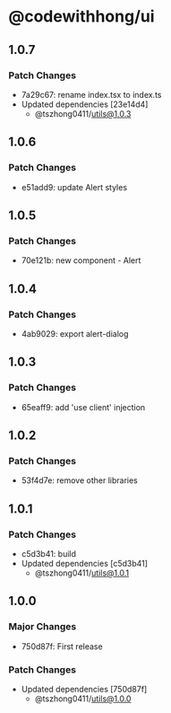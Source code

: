 # @codewithhong/ui

## 1.0.7

### Patch Changes

- 7a29c67: rename index.tsx to index.ts
- Updated dependencies [23e14d4]
  - @tszhong0411/utils@1.0.3

## 1.0.6

### Patch Changes

- e51add9: update Alert styles

## 1.0.5

### Patch Changes

- 70e121b: new component - Alert

## 1.0.4

### Patch Changes

- 4ab9029: export alert-dialog

## 1.0.3

### Patch Changes

- 65eaff9: add 'use client' injection

## 1.0.2

### Patch Changes

- 53f4d7e: remove other libraries

## 1.0.1

### Patch Changes

- c5d3b41: build
- Updated dependencies [c5d3b41]
  - @tszhong0411/utils@1.0.1

## 1.0.0

### Major Changes

- 750d87f: First release

### Patch Changes

- Updated dependencies [750d87f]
  - @tszhong0411/utils@1.0.0
